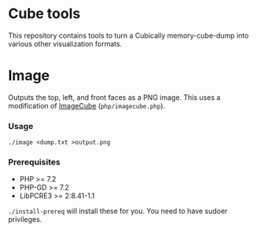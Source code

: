 # Cube tools

This repository contains tools to turn a Cubically memory-cube-dump into various other visualization formats.

# Image

Outputs the top, left, and front faces as a PNG image. This uses a modification of [ImageCube](http://www.cubezone.be/imagecube.html) (`php/imagecube.php`).

### Usage

    ./image <dump.txt >output.png

### Prerequisites

 - PHP >= 7.2
 - PHP-GD >= 7.2
 - LibPCRE3 >= 2:8.41-1.1

`./install-prereq` will install these for you. You need to have sudoer privileges.
